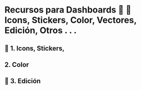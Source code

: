 # Recursos para Dashboards 🍳 🌆  Icons, Stickers, Color, Vectores, Edición, Otros . . .


## 🍳 1. Icons, Stickers, 

## 2. Color

## 👀 3. Edición

